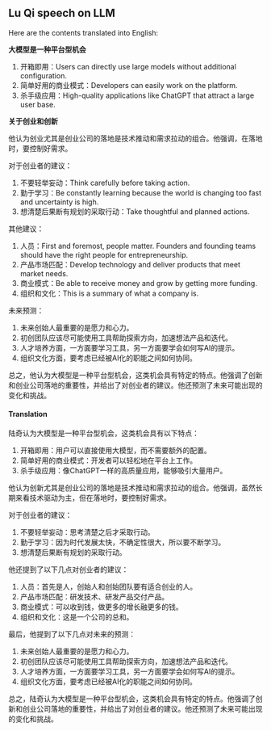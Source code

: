 ## Lu Qi speech on LLM 

Here are the contents translated into English:

**大模型是一种平台型机会**

1. 开箱即用：Users can directly use large models without additional configuration.
2. 简单好用的商业模式：Developers can easily work on the platform.
3. 杀手级应用：High-quality applications like ChatGPT that attract a large user base.

**关于创业和创新**

他认为创业尤其是创业公司的落地是技术推动和需求拉动的组合。他强调，在落地时，要控制好需求。

对于创业者的建议：

1. 不要轻举妄动：Think carefully before taking action.
2. 勤于学习：Be constantly learning because the world is changing too fast and uncertainty is high.
3. 想清楚后果断有规划的采取行动：Take thoughtful and planned actions.

其他建议：

1. 人员：First and foremost, people matter. Founders and founding teams should have the right people for entrepreneurship.
2. 产品市场匹配：Develop technology and deliver products that meet market needs.
3. 商业模式：Be able to receive money and grow by getting more funding.
4. 组织和文化：This is a summary of what a company is.

未来预测：

1. 未来创始人最重要的是愿力和心力。
2. 初创团队应该尽可能使用工具帮助探索方向，加速想法产品和迭代。
3. 人才培养方面，一方面要学习工具，另一方面要学会如何写AI的提示。
4. 组织文化方面，要考虑已经被AI化的职能之间如何协同。

总之，他认为大模型是一种平台型机会，这类机会具有特定的特点。他强调了创新和创业公司落地的重要性，并给出了对创业者的建议。他还预测了未来可能出现的变化和挑战。

#### Translation 

陆奇认为大模型是一种平台型机会，这类机会具有以下特点：

1. 开箱即用：用户可以直接使用大模型，而不需要额外的配置。
2. 简单好用的商业模式：开发者可以轻松地在平台上工作。
3. 杀手级应用：像ChatGPT一样的高质量应用，能够吸引大量用户。

他认为创新尤其是创业公司的落地是技术推动和需求拉动的组合。他强调，虽然长期来看技术驱动为主，但在落地时，要控制好需求。

对于创业者的建议：

1. 不要轻举妄动：思考清楚之后才采取行动。
2. 勤于学习：因为时代发展太快，不确定性很大，所以要不断学习。
3. 想清楚后果断有规划的采取行动。

他还提到了以下几点对创业者的建议：

1. 人员：首先是人，创始人和创始团队要有适合创业的人。
2. 产品市场匹配：研发技术、研发产品交付产品。
3. 商业模式：可以收到钱，做更多的增长融更多的钱。
4. 组织和文化：这是一个公司的总和。

最后，他提到了以下几点对未来的预测：

1. 未来创始人最重要的是愿力和心力。
2. 初创团队应该尽可能使用工具帮助探索方向，加速想法产品和迭代。
3. 人才培养方面，一方面要学习工具，另一方面要学会如何写AI的提示。
4. 组织文化方面，要考虑已经被AI化的职能之间如何协同。

总之，陆奇认为大模型是一种平台型机会，这类机会具有特定的特点。他强调了创新和创业公司落地的重要性，并给出了对创业者的建议。他还预测了未来可能出现的变化和挑战。